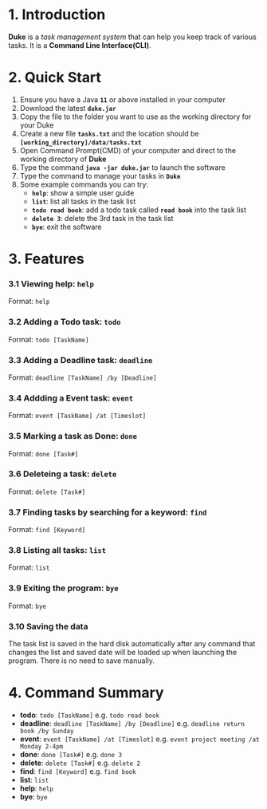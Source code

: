 # 1. Introduction

**Duke** is a *task management system* that can help you keep track of various tasks. It is a **Command Line Interface(CLI)**.

# 2. Quick Start

1. Ensure you have a Java **`11`** or above installed in your computer
1. Download the latest **`duke.jar`**
1. Copy the file to the folder you want to use as the working directory for your Duke
1. Create a new file **`tasks.txt`** and the location should be **`[working_directory]/data/tasks.txt`**
1. Open Command Prompt(CMD) of your computer and direct to the working directory of **Duke**
1. Type the command **`java -jar duke.jar`** to launch the software
1. Type the command to manage your tasks in **`Duke`**
1. Some example commands you can try:
   * **`help`**: show a simple user guide
   * **`list`**: list all tasks in the task list
   * **`todo read book`**: add a todo task called **`read book`** into the task list
   * **`delete 3`**: delete the 3rd task in the task list
   * **`bye`**: exit the software

# 3. Features

### 3.1 Viewing help: **`help`**
Format: `help`

### 3.2 Adding a Todo task: **`todo`**
Format: `todo [TaskName]`

### 3.3 Adding a Deadline task: **`deadline`**
Format: `deadline [TaskName] /by [Deadline]`

### 3.4 Addding a Event task: **`event`**
Format: `event [TaskName] /at [Timeslot]`

### 3.5 Marking a task as Done: **`done`**
Format: `done [Task#]`

### 3.6 Deleteing a task: **`delete`**
Format: `delete [Task#]`

### 3.7 Finding tasks by searching for a keyword: **`find`**
Format: `find [Keyword]`

### 3.8 Listing all tasks: **`list`**
Format: `list`

### 3.9 Exiting the program: **`bye`**
Format: `bye`

### 3.10 Saving the data
The task list is saved in the hard disk automatically after any command that changes the list and saved date will be loaded up when launching the program.
There is no need to save manually.

# 4. Command Summary
* **todo**: `todo [TaskName]`
   e.g. `todo read book`
* **deadline**: `deadline [TaskName] /by [Deadline]`
   e.g. `deadline return book /by Sunday`
* **event**: `event [TaskName] /at [Timeslot]`
   e.g. `event project meeting /at Monday 2-4pm`
* **done**: `done [Task#]`
   e.g. `done 3`
* **delete**: `delete [Task#]`
   e.g. `delete 2`
* **find**: `find [Keyword]`
   e.g. `find book`
* **list**: `list`
* **help**: `help`
* **bye**: `bye`
